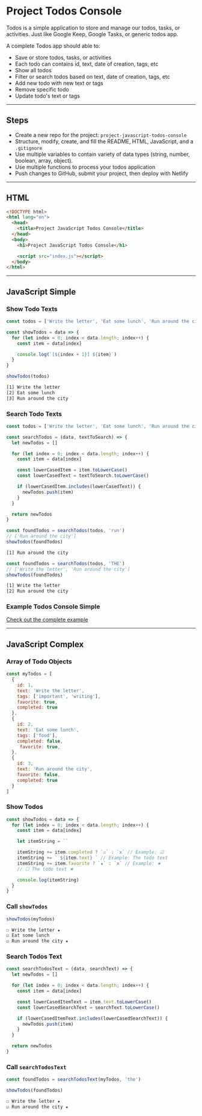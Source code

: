 # Project Todos Console

Todos is a simple application to store and manage our todos, tasks, or activities. Just like Google Keep, Google Tasks, or generic todos app.

A complete Todos app should able to:

- Save or store todos, tasks, or activities
- Each todo can contains id, text, date of creation, tags, etc
- Show all todos
- Filter or search todos based on text, date of creation, tags, etc
- Add new todo with new text or tags
- Remove specific todo
- Update todo's text or tags

---

## Steps

- Create a new repo for the project: `project-javascript-todos-console`
- Structure, modify, create, and fill the README, HTML, JavaScript, and a `.gitignore`
- Use multiple variables to contain variety of data types (string, number, boolean, array, object).
- Use multiple functions to process your todos application
- Push changes to GitHub, submit your project, then deploy with Netlify

---

## HTML

```html
<!DOCTYPE html>
<html lang="en">
  <head>
    <title>Project JavaScript Todos Console</title>
  </head>
  <body>
    <h1>Project JavaScript Todos Console</h1>

    <script src="index.js"></script>
  </body>
</html>
```

---

## JavaScript Simple

### Show Todo Texts

```js
const todos = ['Write the letter', 'Eat some lunch', 'Run around the city']

const showTodos = data => {
  for (let index = 0; index < data.length; index++) {
    const item = data[index]

    console.log(`[${index + 1}] ${item}`)
  }
}

showTodos(todos)
```

```txt
[1] Write the letter
[2] Eat some lunch
[3] Run around the city
```

### Search Todo Texts

```js
const todos = ['Write the letter', 'Eat some lunch', 'Run around the city']

const searchTodos = (data, textToSearch) => {
  let newTodos = []

  for (let index = 0; index < data.length; index++) {
    const item = data[index]

    const lowerCasedItem = item.toLowerCase()
    const lowerCasedText = textToSearch.toLowerCase()

    if (lowerCasedItem.includes(lowerCasedText)) {
      newTodos.push(item)
    }
  }

  return newTodos
}
```

```js
const foundTodos = searchTodos(todos, 'run')
// ['Run around the city']
showTodos(foundTodos)
```

```txt
[1] Run around the city
```

```js
const foundTodos = searchTodos(todos, 'THE')
// ['Write the letter', 'Run around the city']
showTodos(foundTodos)
```

```txt
[1] Write the letter
[2] Run around the city
```

### Example Todos Console Simple

[Check out the complete example](../examples/example-javascript-todos-console-simple.js)

---

## JavaScript Complex

### Array of Todo Objects

```js
const myTodos = [
  {
    id: 1,
    text: 'Write the letter',
    tags: ['important', 'writing'],
    favorite: true,
    completed: true
  },
  {
    id: 2,
    text: 'Eat some lunch',
    tags: ['food'],
    completed: false,
     favorite: true,
  },
  {
    id: 3,
    text: 'Run around the city',
    favorite: false,
    completed: true
  }
]
```

### Show Todos

```js
const showTodos = data => {
  for (let index = 0; index < data.length; index++) {
    const item = data[index]

    let itemString = ``

    itemString += item.completed ? `☑` : `x` // Example: ☑
    itemString += ` ${item.text} ` // Example: The todo text
    itemString += item.favorite ? `★` : `x` // Example: ★
    // ☐ The todo text ★

    console.log(itemString)
  }
}
```

### Call `showTodos`

```js
showTodos(myTodos)
```

```txt
☐ Write the letter ★
☑ Eat some lunch
☑ Run around the city ★
```

### Search Todos Text

```js
const searchTodosText = (data, searchText) => {
  let newTodos = []

  for (let index = 0; index < data.length; index++) {
    const item = data[index]

    const lowerCasedItemText = item.text.toLowerCase()
    const lowerCasedSearchText = searchText.toLowerCase()

    if (lowerCasedItemText.includes(lowerCasedSearchText)) {
      newTodos.push(item)
    }
  }

  return newTodos
}
```

### Call `searchTodosText`

```js
const foundTodos = searchTodosText(myTodos, 'the')

showTodos(foundTodos)
```

```txt
☐ Write the letter ★
☑ Run around the city ★
```

